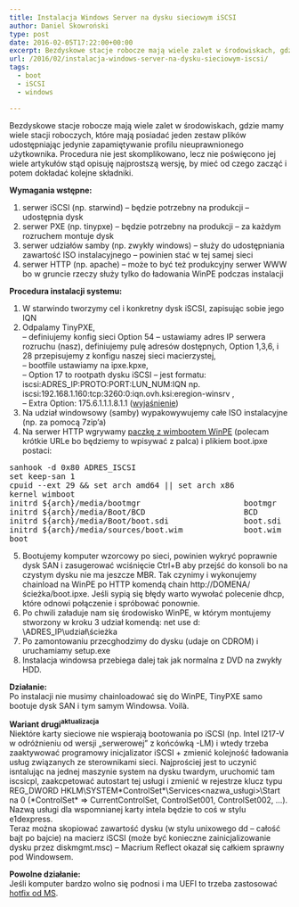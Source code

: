 ```yaml
---
title: Instalacja Windows Server na dysku sieciowym iSCSI
author: Daniel Skowroński
type: post
date: 2016-02-05T17:22:00+00:00
excerpt: Bezdyskowe stacje robocze mają wiele zalet w środowiskach, gdzie mamy wiele stacji roboczych, które mają posiadać jeden zestaw plików udostępniając jedynie zapamiętywanie profilu nieuprawnionego użytkownika. Procedura nie jest skomplikowano, lecz nie poświęcono jej wiele artykułów stąd opisuję najprostszą wersję, by mieć od czego zacząć i potem dokładać kolejne składniki.
url: /2016/02/instalacja-windows-server-na-dysku-sieciowym-iscsi/
tags:
  - boot
  - iSCSI
  - windows

---
```

Bezdyskowe stacje robocze mają wiele zalet w środowiskach, gdzie mamy wiele stacji roboczych, które mają posiadać jeden zestaw plików udostępniając jedynie zapamiętywanie profilu nieuprawnionego użytkownika. Procedura nie jest skomplikowano, lecz nie poświęcono jej wiele artykułów stąd opisuję najprostszą wersję, by mieć od czego zacząć i potem dokładać kolejne składniki.

**Wymagania wstępne:**  
1) serwer iSCSI (np. starwind) &#8211; będzie potrzebny na produkcji &#8211; udostępnia dysk  
2) serwer PXE (np. tinypxe) &#8211; będzie potrzebny na produkcji &#8211; za każdym rozruchem montuje dysk  
3) serwer udziałów samby (np. zwykły windows) &#8211; służy do udostępniania zawartość ISO instalacyjnego &#8211; powinien stać w tej samej sieci  
4) serwer HTTP (np. apache) &#8211; może to być też produkcyjny serwer WWW bo w gruncie rzeczy służy tylko do ładowania WinPE podczas instalacji

**Procedura instalacji systemu:**  
1) W starwindo tworzymy cel i konkretny dysk iSCSI, zapisując sobie jego IQN  
2) Odpalamy TinyPXE,  
&#8211; definiujemy konfig sieci Option 54 &#8211; ustawiamy adres IP serwera rozruchu (nasz), definiujemy pulę adresów dostępnych, Option 1,3,6, i 28 przepisujemy z konfigu naszej sieci macierzystej,  
&#8211; bootfile ustawiamy na ipxe.kpxe,  
&#8211; Option 17 to rootpath dysku iSCSI &#8211; jest formatu: <span class="lang:default EnlighterJSRAW  crayon-inline " >iscsi:ADRES_IP:PROTO:PORT:LUN_NUM:IQN </span> np. <span class="lang:default EnlighterJSRAW  crayon-inline " >iscsi:192.168.1.160:tcp:3260:0:iqn.ovh.ksi:eregion-winsrv</span> ,  
&#8211; Extra Option: <span class="lang:default EnlighterJSRAW  crayon-inline " >175.6.1.1.1.8.1.1</span> ([wyjaśnienie][1])  
3) Na udział windowsowy (samby) wypakowywujemy całe ISO instalacyjne (np. za pomocą 7zip&#8217;a)  
4) Na serwer HTTP wgrywamy [paczkę z wimbootem WinPE][2] (polecam krótkie URLe bo będziemy to wpisywać z palca) i plikiem boot.ipxe postaci:

<pre class="lang:default EnlighterJSRAW " >sanhook -d 0x80 ADRES_ISCSI
set keep-san 1
cpuid --ext 29 && set arch amd64 || set arch x86
kernel wimboot
initrd ${arch}/media/bootmgr                      bootmgr
initrd ${arch}/media/Boot/BCD                     BCD
initrd ${arch}/media/Boot/boot.sdi                boot.sdi
initrd ${arch}/media/sources/boot.wim             boot.wim
boot</pre>

5) Bootujemy komputer wzorcowy po sieci, powinien wykryć poprawnie dysk SAN i zasugerować wciśnięcie Ctrl+B aby przejść do konsoli bo na czystym dysku nie ma jeszcze MBR. Tak czynimy i wykonujemy chainload na WinPE po HTTP komendą <span class="lang:default EnlighterJSRAW  crayon-inline " >chain http://DOMENA/ścieżka/boot.ipxe</span>. Jeśli sypią się błędy warto wywołać polecenie <span class="lang:default EnlighterJSRAW  crayon-inline " >dhcp</span>, które odnowi połączenie i spróbować ponownie.  
6) Po chwili załaduje nam się środowisko WinPE, w którym montujemy stworzony w kroku 3 udział komendą: net use d: \\ADRES_IP\udział\ścieżka  
7) Po zamontowaniu przecghodzimy do dysku (udaje on CDROM) i uruchamiamy setup.exe  
8) Instalacja windowsa przebiega dalej tak jak normalna z DVD na zwykły HDD.

**Działanie:**  
Po instalacji nie musimy chainloadować się do WinPE, TinyPXE samo bootuje dysk SAN i tym samym Windowsa. Voilà.

**Wariant drugi<sup>aktualizacja</sup>**  
Niektóre karty sieciowe nie wspierają bootowania po iSCSI (np. Intel I217-V w odróżnieniu od wersji &#8222;serwerowej&#8221; z końcówką -LM) i wtedy trzeba zaaktywować programowy inicjalizator iSCSI + zmienić kolejność ładowania usług związanych ze sterownikami sieci. Najprościej jest to uczynić isntalując na jednej maszynie system na dysku twardym, uruchomić tam <span class="lang:default EnlighterJSRAW  crayon-inline " >iscsicpl</span>, zaakcpetować autostart tej usługi i zmienić w rejestrze klucz typu REG_DWORD <span class="lang:default EnlighterJSRAW  crayon-inline " >HKLM\SYSTEM\*ControlSet*\Services\<nazwa_usługi>\Start</span> na 0 (\*ControlSet\* => CurrentControlSet, ControlSet001, ControlSet002, &#8230;). Nazwą usługi dla wspomnianej karty intela będzie to coś w stylu <span class="lang:default EnlighterJSRAW  crayon-inline " >e1dexpress</span>.  
Teraz można skopiować zawartość dysku (w stylu unixowego dd &#8211; całość bajt po bajcie) na macierz iSCSI (może być konieczne zainicjalizowanie dysku przez <span class="lang:default EnlighterJSRAW  crayon-inline " >diskmgmt.msc</span>) &#8211; Macrium Reflect okazał się całkiem sprawny pod Windowsem.

**Powolne działanie:**  
Jeśli komputer bardzo wolno się podnosi i ma UEFI to trzeba zastosować [hotfix od MS][3].

 [1]: http://sourceforge.net/p/etherboot/mailman/message/23632640/
 [2]: https://mega.nz/#!ahEgSLYa!WbYWVBYMEmgkxcSguZTIX53jdB_nyxXt9ghMFuyH1vg
 [3]: https://support.microsoft.com/en-us/kb/2974735